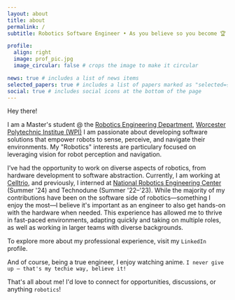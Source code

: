 ```yaml
---
layout: about
title: about
permalink: /
subtitle: Robotics Software Engineer • As you believe so you become 🏆 •

profile:
  align: right
  image: prof_pic.jpg
  image_circular: false # crops the image to make it circular

news: true # includes a list of news items
selected_papers: true # includes a list of papers marked as "selected={true}"
social: true # includes social icons at the bottom of the page
---
```

Hey there!

I am a Master's student @ the <a href="https://www.wpi.edu/academics/departments/robotics-engineering">Robotics Engineering Department</a>, <a href="https://wpi.edu">Worcester Polytechnic Institue (WPI)</a> I am passionate about developing software solutions that empower robots to sense, perceive, and navigate their environments. 
My "Robotics" interests are particulary focused on leveraging vision for robot perception and navigation. 

I’ve had the opportunity to work on diverse aspects of robotics, from hardware development to software abstraction. Currently, I am working at [Celltrio](https://celltrio.com/), and previously, I interned at 
[National Robotics Engineering Center](https://www.nrec.ri.cmu.edu/) (Summer '24) and Technodune (Summer '22–'23). While the majority of my contributions have been on the 
software side of robotics—something I enjoy the most—I believe it's important as an engineer to also get hands-on with the hardware when needed. This experience has allowed me to thrive in fast-paced environments, 
adapting quickly and taking on multiple roles, as well as working in larger teams with diverse backgrounds.

To explore more about my professional experience, visit my `LinkedIn` profile.

And of course, being a true engineer, I enjoy watching anime. `I never give up — that's my techie way, believe it!`

That's all about me! 
I'd love to connect for opportunities, discussions, or anything `robotics`!